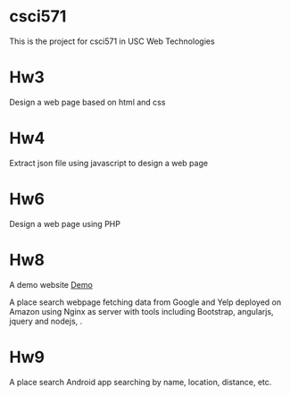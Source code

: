 # csci571

This is the project for csci571 in USC Web Technologies

# Hw3
Design a web page based on html and css

# Hw4
Extract json file using javascript to design a web page

# Hw6
Design a web page using PHP

# Hw8
A demo website [Demo](http://csci11134nodejsforhw9.us-east-2.elasticbeanstalk.com/hw8.html)

A place search webpage fetching data from Google and Yelp deployed on Amazon using Nginx as server with tools including Bootstrap, angularjs, jquery and nodejs, .

# Hw9
A place search Android app searching by name, location, distance, etc.




